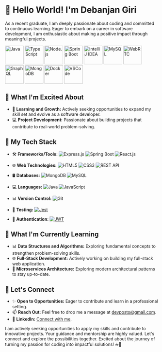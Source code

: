 # 👋 Hello World! I'm Debanjan Giri

As a recent graduate, I am deeply passionate about coding and committed to continuous learning. Eager to embark on a career in software development, I am enthusiastic about making a positive impact through meaningful projects.

<a href="https://www.java.com/" title="Java"><img src="https://github.com/get-icon/geticon/raw/master/icons/java.svg" alt="Java" width="61px" height="61px"></a>
<a href="https://www.typescriptlang.org/" title="TypeScript"><img src="https://github.com/get-icon/geticon/raw/master/icons/typescript-icon.svg" alt="TypeScript" width="61px" height="61px"></a>
<a href="https://nodejs.org/" title="Node.js"><img src="https://github.com/get-icon/geticon/raw/master/icons/nodejs-icon.svg" alt="Node.js" width="61px" height="61px"></a>
<a href="https://spring.io/projects/spring-boot" title="Spring Boot"><img src="https://github.com/get-icon/geticon/raw/master/icons/spring.svg" alt="Spring Boot" width="61px" height="61px"></a>
<a href="https://www.jetbrains.com/idea/" title="IntelliJ IDEA"><img src="https://github.com/get-icon/geticon/raw/master/icons/intellij-idea.svg" alt="IntelliJ IDEA" width="61px" height="61px"></a>
<a href="https://dev.mysql.com/" title="MySQL"><img src="https://github.com/get-icon/geticon/raw/master/icons/mysql.svg" alt="MySQL" width="61px" height="61px"></a>
<a href="https://www.webrtc.org/" title="WebRTC"><img src="https://github.com/get-icon/geticon/raw/master/icons/webrtc.svg" alt="WebRTC" width="61px" height="61px"></a>
<a href="https://graphql.org/" title="GraphQL"><img src="https://github.com/get-icon/geticon/raw/master/icons/graphql.svg" alt="GraphQL" width="61px" height="61px"></a>
<a href="https://www.mongodb.org/" title="MongoDB"><img src="https://github.com/get-icon/geticon/raw/master/icons/mongodb-icon.svg" alt="MongoDB" width="61px" height="61px"></a>
<a href="https://www.docker.com/" title="Docker"><img src="https://github.com/get-icon/geticon/raw/master/icons/docker-icon.svg" alt="Docker" width="61px" height="61px"></a>
<a href="https://code.visualstudio.com/" title="VSCode"><img src="https://github.com/get-icon/geticon/raw/master/icons/visual-studio-code.svg" alt="VSCode" width="61px" height="61px"></a>


## 💼 What I'm Excited About
- 🌱 **Learning and Growth:** Actively seeking opportunities to expand my skill set and evolve as a software developer.
- 💻 **Project Development:** Passionate about building projects that contribute to real-world problem-solving.

## 🚀 My Tech Stack

- 🛠️ **Frameworks/Tools:** 
  ![Express.js](https://img.shields.io/badge/Express.js-000000?style=for-the-badge&logo=express&logoColor=white)
  ![Spring Boot](https://img.shields.io/badge/Spring_Boot-6DB33F?style=for-the-badge&logo=spring&logoColor=white)
  ![React.js](https://img.shields.io/badge/React.js-61DAFB?style=for-the-badge&logo=react&logoColor=white)
  
- 🌐 **Web Technologies:** 
  ![HTML5](https://img.shields.io/badge/HTML5-E34F26?style=for-the-badge&logo=html5&logoColor=white)
  ![CSS3](https://img.shields.io/badge/CSS3-1572B6?style=for-the-badge&logo=css3&logoColor=white)
  ![REST API](https://img.shields.io/badge/REST_API-005571?style=for-the-badge&logo=rest-api&logoColor=white)

- 🛢️ **Databases:**
  ![MongoDB](https://img.shields.io/badge/MongoDB-47A248?style=for-the-badge&logo=mongodb&logoColor=white)
  ![MySQL](https://img.shields.io/badge/MySQL-4479A1?style=for-the-badge&logo=mysql&logoColor=white)

- 💻 **Languages:** 
  ![Java](https://img.shields.io/badge/Java-ED8B00?style=for-the-badge&logo=java&logoColor=white)
  ![JavaScript](https://img.shields.io/badge/JavaScript-F7DF1E?style=for-the-badge&logo=javascript&logoColor=black)

- 📊 **Version Control:**
  ![Git](https://img.shields.io/badge/Git-F05032?style=for-the-badge&logo=git&logoColor=white)
  
- 🧪 **Testing:**
  [![Jest](https://img.shields.io/badge/Jest-C21325?style=for-the-badge&logo=jest&logoColor=white)](https://jestjs.io/)

- 🔐 **Authentication:**
  [![JWT](https://img.shields.io/badge/JWT-000000?style=for-the-badge&logo=jwt&logoColor=white)](https://jwt.io/)


## 🌱 What I'm Currently Learning
- 📊 **Data Structures and Algorithms:** Exploring fundamental concepts to strengthen problem-solving skills.
- 🌐 **Full-Stack Development:** Actively working on building my full-stack web application.
- 🧿 **Microservices Architecture:** Exploring modern architectural patterns to stay up-to-date.

## 🤝 Let's Connect
- ✨ **Open to Opportunities:** Eager to contribute and learn in a professional setting.
- 📫 **Reach Out:** Feel free to drop me a message at devposto@gmail.com.
- 💼 **LinkedIn:** [Connect with me](https://www.linkedin.com/in/debanjanGiri).

I am actively seeking opportunities to apply my skills and contribute to innovative projects. Your guidance and mentorship are highly valued. Let's connect and explore the possibilities together. Excited about the journey of turning my passion for coding into impactful solutions! ☕🚀
